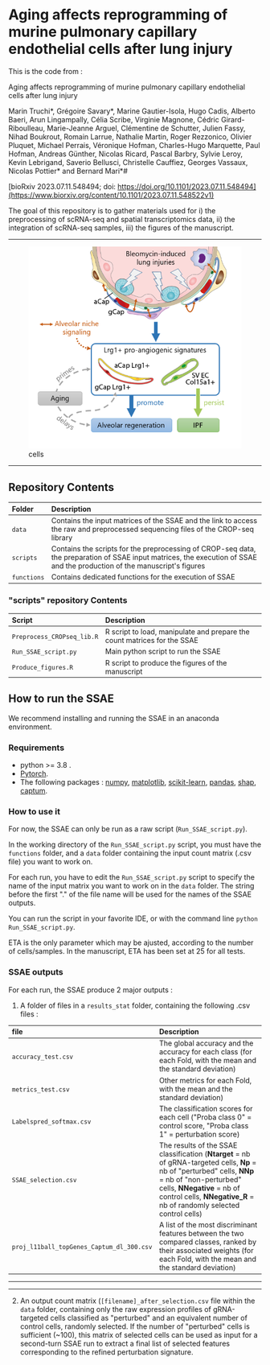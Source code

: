 # Aging affects reprogramming of murine pulmonary capillary endothelial cells after lung injury


This is the code from : 

Aging affects reprogramming of murine pulmonary capillary endothelial cells after lung injury

Marin Truchi*, Grégoire Savary*, Marine Gautier-Isola, Hugo Cadis, Alberto Baeri, Arun Lingampally, Célia Scribe, Virginie Magnone, Cédric Girard-Riboulleau,  Marie-Jeanne Arguel, Clémentine de Schutter, Julien Fassy, Nihad Boukrout, Romain Larrue, Nathalie Martin, Roger Rezzonico, Olivier Pluquet, Michael Perrais, Véronique Hofman, Charles-Hugo Marquette, Paul Hofman, Andreas Günther, Nicolas Ricard, Pascal Barbry, Sylvie Leroy, Kevin Lebrigand, Saverio Bellusci, Christelle Cauffiez, Georges Vassaux, Nicolas Pottier* and Bernard Mari*#

[bioRxiv 2023.07.11.548494; doi: https://doi.org/10.1101/2023.07.11.548494](https://www.biorxiv.org/content/10.1101/2023.07.11.548522v1)


The goal of this repository is to gather materials used for i) the preprocessing of scRNA-seq and spatial transcriptomics data, ii) the integration of scRNA-seq samples, iii) the figures of the manuscript. 

---

<figure>
  <img src="https://github.com/marintruchi/Aging_affects_reprogramming_of_PCEC/blob/main/graphical_abstract.PNG" alt="SSAE_overview"/>
cells
</figcaption>
</figure>

---

## **Repository Contents**
|Folder | Description |
|:----------|:----------|
|`data`|Contains the input matrices of the SSAE and the link to access the raw and preprocessed sequencing files of the CROP-seq library|
|`scripts`|Contains the scripts for the preprocessing of CROP-seq data, the preparation of SSAE input matrices, the execution of SSAE and the production of the manuscript's figures|
|`functions`|Contains dedicated functions for the execution of SSAE|

 ### **"scripts" repository Contents**   
|Script| Description |
|:----------|:----------|
|`Preprocess_CROPseq_lib.R`|R script to load, manipulate and prepare the count matrices for the SSAE |
|`Run_SSAE_script.py`|Main python script to run the SSAE|
|`Produce_figures.R`|R script to produce the figures of the manuscript|



## **How to run the SSAE** 

We recommend installing and running the SSAE in an anaconda environment.

### Requirements
- python >= 3.8 .
- [Pytorch](https://pytorch.org/get-started/locally/).
- The following packages : [numpy](https://numpy.org/install/), [matplotlib](https://matplotlib.org/stable/users/installing/index.html), [scikit-learn](https://scikit-learn.org/stable/install.html), [pandas](https://pandas.pydata.org/getting_started.html), [shap](https://pypi.org/project/shap/), [captum](https://captum.ai/#quickstart). 



### How to use it

For now, the SSAE can only be run as a raw script (`Run_SSAE_script.py`).

In the working directory of the `Run_SSAE_script.py` script, you must have the `functions` folder, and a `data` folder containing the input count matrix (.csv file) you want to work on.

For each run, you have to edit the `Run_SSAE_script.py` script to specify the name of the input matrix you want to work on in the `data` folder. The string before the first "." of the file name will be used for the names of the SSAE outputs. 

You can run the script in your favorite IDE, or with the command line `python Run_SSAE_script.py`.

ETA is the only parameter which may be ajusted, according to the number of cells/samples. In the manuscript, ETA has been set at 25 for all tests.


### SSAE outputs

For each run, the SSAE produce 2 major outputs :
1) A folder of files in a  `results_stat` folder, containing the following .csv files :

|file| Description |
|:----------|:----------|
|`accuracy_test.csv`|The global accuracy and the accuracy for each class (for each Fold, with the mean and the standard deviation)|
|`metrics_test.csv`|Other metrics for each Fold, with the mean and the standard deviation) |
|`Labelspred_softmax.csv`|The classification scores for each cell ("Proba class 0" = control score, "Proba class 1" = perturbation score)|
|`SSAE_selection.csv`|The results of the SSAE classification (**Ntarget** = nb of gRNA-targeted cells, **Np** = nb of "perturbed" cells, **NNp** = nb of "non-perturbed" cells, **NNegative** = nb of control cells, **NNegative_R** = nb of randomly selected control cells)|
|`proj_l11ball_topGenes_Captum_dl_300.csv`|A list of the most discriminant features between the two compared classes, ranked by their associated weights (for each Fold, with the mean and the standard deviation)|
---
---

2) An output count matrix (`[filename]_after_selection.csv` file within the `data` folder, containing only the raw expression profiles of gRNA-targeted cells classified as "perturbed" and an equivalent number of control cells, randomly selected. If the number of "perturbed" cells is sufficient (~100), this matrix of selected cells can be used as input for a second-turn SSAE run to extract a final list of selected features corresponding to the refined perturbation signature.


